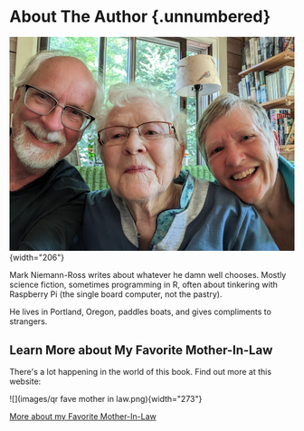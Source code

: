 # About The Author {.unnumbered}

![](AuthorPhoto.jpg){width="206"}

Mark Niemann-Ross writes about whatever he damn well chooses. Mostly science fiction, sometimes programming in R, often about tinkering with Raspberry Pi (the single board computer, not the pastry).

He lives in Portland, Oregon, paddles boats, and gives compliments to strangers.

## Learn More about My Favorite Mother-In-Law

There's a lot happening in the world of this book. Find out more at this website:

![](images/qr fave mother in law.png){width="273"}

[More about my Favorite Mother-In-Law](http://niemannross.com/link/morefavemil)

